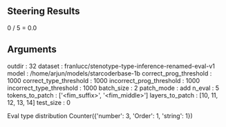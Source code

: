 ## Steering Results
0 / 5 = 0.0
## Arguments
outdir : 32
dataset : franlucc/stenotype-type-inference-renamed-eval-v1
model : /home/arjun/models/starcoderbase-1b
correct_prog_threshold : 1000
correct_type_threshold : 1000
incorrect_prog_threshold : 1000
incorrect_type_threshold : 1000
batch_size : 2
patch_mode : add
n_eval : 5
tokens_to_patch : ['<fim_suffix>', '<fim_middle>']
layers_to_patch : [10, 11, 12, 13, 14]
test_size : 0

Eval type distribution
Counter({'number': 3, 'Order': 1, 'string': 1})
